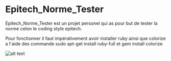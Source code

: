 # Epitech_Norme_Tester
Epitech_Norme_Tester est un projet personel qui as pour but de tester la norme celon le coding style epitech.

Pour fonctionner il faut impérativement avoir installer ruby ainsi que colorize a l'aide des commande sudo apt-get install ruby-full et gem install colorize


![alt text](https://zupimages.net/up/21/17/ee6m.png)
